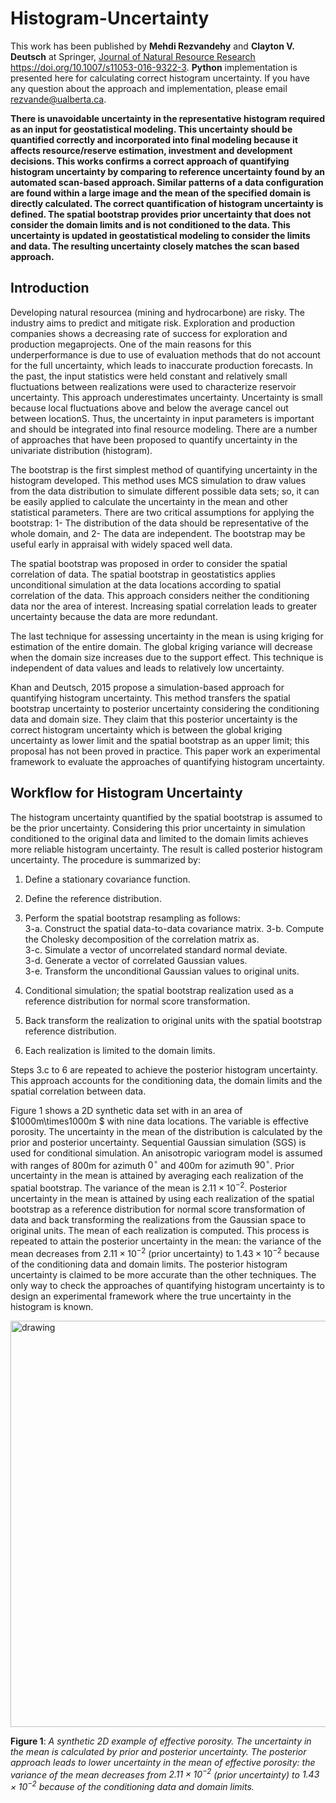 # Histogram-Uncertainty

This work has been published by **Mehdi Rezvandehy** and **Clayton V. Deutsch** at Springer,
[Journal of Natural Resource Research](https://doi.org/10.1007/s11053-016-9322-3) https://doi.org/10.1007/s11053-016-9322-3.
**Python** implementation is presented here for calculating correct histogram uncertainty. If you have any question about the approach and implementation, please email rezvande@ualberta.ca.

**There is unavoidable uncertainty in the representative histogram required as an input for geostatistical modeling. This uncertainty should be quantified correctly and incorporated into final modeling because it affects resource/reserve estimation, investment and development decisions. This works confirms a correct approach of quantifying histogram uncertainty by comparing to reference uncertainty found by an automated scan-based approach. Similar patterns of a data configuration are found within a large image and the mean of the specified domain is directly calculated. The correct quantification of histogram uncertainty is defined. The spatial bootstrap provides prior uncertainty that does not consider the domain limits and is not conditioned to the data.  This uncertainty is updated in geostatistical modeling to consider the limits and data. The resulting uncertainty closely matches the scan based approach.**

## Introduction

Developing natural resourcea (mining and hydrocarbone) are risky. The industry aims to predict and mitigate risk. Exploration and production companies shows a decreasing rate of success for exploration and production megaprojects. One of the main reasons for this underperformance is due to use of evaluation methods that do not account for the full uncertainty, which leads to inaccurate production forecasts. In the past, the input statistics were held constant and relatively small fluctuations between realizations were used to characterize reservoir uncertainty. This approach underestimates uncertainty. Uncertainty is small because local fluctuations above and below the average cancel out between locationS. Thus, the uncertainty in input parameters is important and should be integrated into final resource modeling. There are a number of approaches that have been proposed to quantify uncertainty in the univariate distribution (histogram).

The bootstrap is the first simplest method of quantifying uncertainty in the histogram developed. This method uses MCS simulation to draw values from the data distribution to simulate different possible data sets; so, it can be easily applied to calculate the uncertainty in the mean and other statistical parameters. There are two critical assumptions for applying the bootstrap: 1- The distribution of the data should be representative of the whole domain, and 2- The data are independent. The bootstrap may be useful early in appraisal with widely spaced well data.

The spatial bootstrap was proposed in order to consider the spatial correlation of data. The spatial bootstrap in geostatistics applies unconditional simulation at the data locations according to spatial correlation of the data. This approach considers neither the conditioning data nor the area of interest. Increasing spatial correlation  leads to greater uncertainty because the data are more redundant. 

The last technique for assessing uncertainty in the mean is using kriging for estimation of the entire domain. The global kriging variance will decrease when the domain size increases due to the support effect. This technique is independent of data values and leads to relatively low uncertainty.

Khan and Deutsch, 2015 propose a simulation-based approach for quantifying histogram uncertainty. This method transfers the spatial bootstrap uncertainty to posterior uncertainty considering the conditioning data and domain size. They claim that this posterior uncertainty is the correct histogram uncertainty which is between the global kriging uncertainty as lower limit and the spatial bootstrap as an upper limit; this proposal has not been proved in practice. This paper work an experimental framework to evaluate the approaches of quantifying histogram uncertainty.

## Workflow for Histogram Uncertainty

The histogram uncertainty quantified by the spatial bootstrap is assumed to be the prior uncertainty. Considering this prior uncertainty in simulation conditioned to the original data and limited to the domain limits achieves more reliable histogram uncertainty. The result is called posterior histogram uncertainty. The procedure is summarized by:

1. Define a stationary covariance function.
2. Define the reference distribution.	
3. Perform the spatial bootstrap resampling as follows:		
	3-a. Construct the spatial data-to-data covariance matrix. 
	3-b. Compute the Cholesky decomposition of the correlation matrix as. 		
	3-c. Simulate a vector of uncorrelated standard normal deviate. 		
	3-d. Generate a vector of correlated Gaussian values. 	 	
	3-e. Transform the unconditional Gaussian values to original units.		

4. Conditional simulation; the spatial bootstrap realization used as a reference distribution for normal score transformation.	
5. Back transform the realization to original units with the spatial bootstrap reference distribution.	
6. Each realization is limited to the domain limits.	

Steps 3.c to 6 are repeated to achieve the posterior histogram uncertainty. This approach accounts for the conditioning data, the domain limits and the spatial correlation between data.

Figure 1 shows a 2D synthetic data set with in an area of $1000m\times1000m $ with nine data locations. The variable is effective porosity. The uncertainty in the mean of the distribution is calculated by the prior and posterior uncertainty. Sequential Gaussian simulation (SGS) is used for conditional simulation. An anisotropic variogram model is assumed with ranges of 800m for azimuth $0^{\circ}$ and 400m for azimuth $90^{\circ}$. Prior uncertainty in the mean is attained by averaging each realization of the spatial bootstrap. The variance of the mean is $2.11\times 10^{-2}$. Posterior uncertainty in the mean is attained by using each realization of the spatial bootstrap as a reference distribution for normal score transformation of data and back transforming the realizations from the Gaussian space to original units. The mean of each realization is computed. This process is repeated to attain the posterior uncertainty in the mean: the variance of the mean decreases from $2.11\times 10^{-2}$ (prior uncertainty) to $1.43\times 10^{-2}$ because of the conditioning data and domain limits. The posterior histogram uncertainty is claimed to be more accurate than the other techniques. The only way to check the approaches of quantifying histogram uncertainty is to design an experimental framework where the true uncertainty in the histogram is known.

<img src="./Images/fig1.png" alt="drawing" width="650"/>

**Figure 1**: *A synthetic 2D example of effective porosity. The uncertainty in the mean is calculated by prior and posterior uncertainty. The posterior approach leads to lower uncertainty in the mean of effective porosity: the variance of the mean decreases from $2.11\times 10^{-2}$ (prior uncertainty) to $1.43\times 10^{-2}$ because of the conditioning data and domain limits.*
